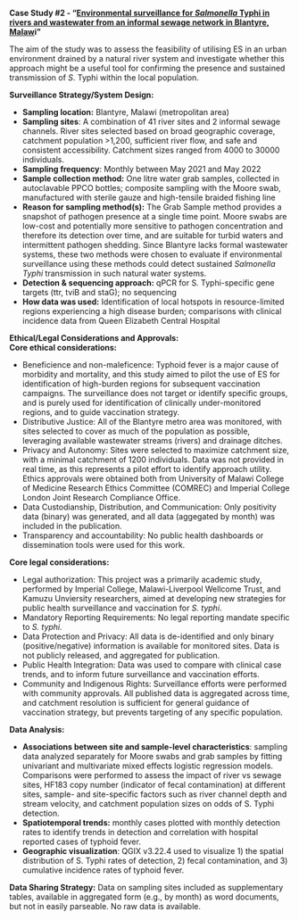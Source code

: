 
**Case Study \#2 \- “[Environmental surveillance for *Salmonella* Typhi in rivers and wastewater from an informal sewage network in Blantyre, Malaw](https://doi.org/10.1371/journal.pntd.0012518)i”**

The aim of the study was to assess the feasibility of utilising ES in an urban environment drained by a natural river system and investigate whether this approach might be a useful tool for confirming the presence and sustained transmission of *S*. Typhi within the local population.

**Surveillance Strategy/System Design:** 

* **Sampling location:** Blantyre, Malawi (metropolitan area)  
* **Sampling sites**: A combination of 41 river sites and 2 informal sewage channels. River sites selected based on broad geographic coverage, catchment population \>1,200, sufficient river flow, and safe and consistent accessibility. Catchment sizes ranged from 4000 to 30000 individuals.   
* **Sampling frequency**: Monthly between May 2021 and May 2022  
* **Sample collection method:** One litre water grab samples, collected in autoclavable PPCO bottles; composite sampling with the Moore swab, manufactured with sterile gauze and high-tensile braided fishing line  
* **Reason for sampling method(s):** The Grab Sample method provides a snapshot of pathogen presence at a single time point. Moore swabs are low-cost and potentially more sensitive to pathogen concentration and therefore its detection over time, and are suitable for turbid waters and intermittent pathogen shedding. Since Blantyre lacks formal wastewater systems, these two methods were chosen to evaluate if environmental surveillance using these methods could detect sustained *Salmonella Typhi* transmission in such natural water systems.  
* **Detection & sequencing approach:** qPCR for S. Typhi-specific gene targets (ttr, tviB and staG); no sequencing  
* **How data was used:** Identification of local hotspots in resource-limited regions experiencing a high disease burden; comparisons with clinical incidence data from Queen Elizabeth Central Hospital

**Ethical/Legal Considerations and Approvals:**   
**Core ethical considerations:**

* Beneficience and non-maleficence: Typhoid fever is a major cause of morbidity and mortality, and this study aimed to pilot the use of ES for identification of high-burden regions for subsequent vaccination campaigns. The surveillance does not target or identify specific groups, and is purely used for identification of clinically under-monitored regions, and to guide vaccination strategy.   
* Distributive Justice: All of the Blantyre metro area was monitored, with sites selected to cover as much of the population as possible, leveraging available wastewater streams (rivers) and drainage ditches.   
* Privacy and Autonomy: Sites were selected to maximize catchment size, with a minimal catchment of 1200 individuals. Data was not provided in real time, as this represents a pilot effort to identify approach utility. Ethics approvals were obtained both from University of Malawi College of Medicine Research Ethics Committee (COMREC) and Imperial College London Joint Research Compliance Office.   
* Data Custodianship, Distribution, and Communication: Only positivity data (binary) was generated, and all data (aggegated by month) was included in the publication.  
* Transparency and accountability: No public health dashboards or dissemination tools were used for this work.

**Core legal considerations:**

* Legal authorization: This project was a primarily academic study, performed by Imperial College, Malawi-Liverpool Wellcome Trust, and Kamuzu Unviersity researchers, aimed at developing new strategies for public health surveillance and vaccination for *S. typhi*.   
* Mandatory Reporting Requirements: No legal reporting mandate specific to *S. typhi.*   
* Data Protection and Privacy: All data is de-identified and only binary (positive/negative) information is available for monitored sites. Data is not publicly released, and aggregated for publication.   
* Public Health Integration: Data was used to compare with clinical case trends, and to inform future surveillance and vaccination efforts.   
* Community and Indigenous Rights: Surveillance efforts were performed with community approvals. All published data is aggregated across time, and catchment resolution is sufficient for general guidance of vaccination strategy, but prevents targeting of any specific population.

**Data Analysis:**

* **Associations between site and sample-level characteristics**: sampling data analyzed separately for Moore swabs and grab samples by fitting univariant and multivariate mixed effects logistic regression models. Comparisons were performed to assess the impact of river vs sewage sites, HF183 copy number (indicator of fecal contamination) at different sites, sample- and site-specific factors such as river channel depth and stream velocity, and catchment population sizes on odds of S. Typhi detection.  
* **Spatiotemporal trends:** monthly cases plotted with monthly detection rates to identify trends in detection and correlation with hospital reported cases of typhoid fever.   
* **Geographic visualization**: QGIX v3.22.4 used to visualize 1\) the spatial distribution of S. Typhi rates of detection, 2\) fecal contamination, and 3\) cumulative incidence rates of typhoid fever.

**Data Sharing Strategy:** Data on sampling sites included as supplementary tables, available in aggregated form (e.g., by month) as word documents, but not in easily parseable. No raw data is available. 